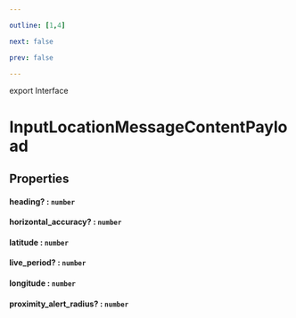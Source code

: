 ```yaml
---

outline: [1,4]

next: false

prev: false

---
```


export Interface
# InputLocationMessageContentPayload

## Properties

#### heading? : `number`

#### horizontal_accuracy? : `number`

#### latitude : `number`

#### live_period? : `number`

#### longitude : `number`

#### proximity_alert_radius? : `number`

